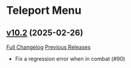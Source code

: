 # Teleport Menu

## [v10.2](https://github.com/Justw8/TeleportMenu/tree/v10.2) (2025-02-26)
[Full Changelog](https://github.com/Justw8/TeleportMenu/compare/v10.1...v10.2) [Previous Releases](https://github.com/Justw8/TeleportMenu/releases)

- Fix a regression error when in combat (#90)  
